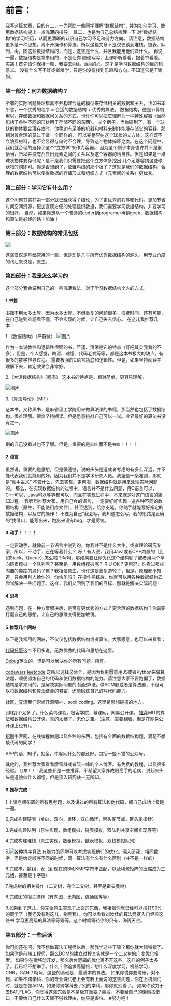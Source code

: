 # 前言：
我写这篇文章，目的有二，一为帮助一些同学理解“数据结构”，并为如何学习、使用数据结构提出一点浅薄的指导。
其二，也是为自己总结梳理一下 对“数据结构”的学习经历，从而更清晰的认识自己学习不足和努力方向。
请注意，数据结构更多是一种思想，离不开操作和算法。所以这篇文章不是仅仅谈到堆栈，链表，队列，树，图这些数据结构的，而是，这些是什么，并且我能用他们做什么。
再说一遍，数据结构是拿来用的，不是让你 随便写写，上课听听看看，抱着书看看。实践！首先请你保持一颗，我要去`实践`，`运用`的心。这才是学习数据结构的目的和意义。
没有什么写不好或者难学，只是你没有找到乐趣和方向。不知道它是干嘛的。
### 第一部分：何为数据结构？
所有的实际问题处理都离不开构建合适的模型来存储相关的数据和关系，正如书本所言，一个优秀的程序 = 合适的数据结构 + 优秀的算法。
数据结构，便是计算机用以，存储数据和数据间关系的方式。也许你可以把它理解为一种特殊容器（当然包括了各种不同的形状用于存储不同的东西）。
举个例子，当你碰到了，有一个球状的物体要合理存放时，你手边有足够的机器和材料来制作能够存储它的容器，那相对最合理的莫过于做一个同样的，
可以完整容纳这个球状的立方体，这样既不会浪费材料，也不会显得存储时不合理，导致这个物体摔坏之类。在这个问题中，我们就合理的选择了这个“立方体”来作为容器。
因为这个例子本身也许并不是很恰当，所以并没有凸显出元素之间的关系以及这个容器的恰当性。但是如果是一堆球状物体要存储呢？是不是我们只需要把这个立方体多挖出
几个足够容纳这些球状物的洞即可。你是否想到了，放置鸡蛋的那个板子？这就是我们的数据结构，合理的数据结构可以使得数据的存储形式和组织方式（元素间的关系）更优秀。
### 第二部分：学习它有什么用？
这个问题其实在第一部分就已经获得了结论，为了更优秀的程序和代码，更加节省时间空间资源，更加直观方便的处理组织数据，我们需要学习数据结构，并要学习的很好。
当然，如果你想从一个普通的coder到programer再到geek，数据结构和算法是必经的路！加油！
### 第三部分：数据结构的常见包括
![](https://timgsa.baidu.com/timg?image&quality=80&size=b9999_10000&sec=1494837226&di=94a956eb1731650168fc24836037f12a&imgtype=jpg&er=1&src=http%3A%2F%2Fp.ananas.chaoxing.com%2Fstar3%2Forigin%2F54d073ac53706e35b9f1e332.png)

这些仅仅是基础常用的一些，但是却是几乎所有优秀数据结构的源头，用专业角度的词汇来说是，原生。
### 第四部分：我是怎么学习的
  这个部分我会说到自己的一些浅薄看法，对于学习数据结构个人的方式。
  
#### 1.书籍
  书籍不用太多太厚，因为太多太厚，不但重复的问题很多，浪费时间，还有可能，在自己碰到难题看不懂，不会实现的时候，让自己失去信心。
  在这儿我推荐几本：
  
  1.《数据结构》（严蔚敏）
![图片](https://ss1.bdstatic.com/70cFuXSh_Q1YnxGkpoWK1HF6hhy/it/u=569334682,270942907&fm=23&gp=0.jpg)
  
  作为一本说教性和逻辑性很强的书，严谨、清晰是它的特点（好吧其实我看的不多），但是，个人感觉，晦涩、难懂、代码老式等等，都是这本书极大的缺点。有很多的数学推导过程。
  需要极强的C语言功底和逻辑性。但是，如果坚持阅读并理解下来，肯定效果会非常好。
  
  2.《大话数据结构》（程杰）
  这本书的特点是，相对简单，更容易理解。
  
![图片](https://timgsa.baidu.com/timg?image&quality=80&size=b9999_10000&sec=1494839097&di=e7f22df3fc8eae8af8f0ec77539c8d4a&imgtype=jpg&er=1&src=http%3A%2F%2Fwww.kfzimg.com%2FG04%2FM00%2F32%2FC1%2FpoYBAFdH_keAbhH3AAHFhnhTVnY322_b.jpg)
  
  3.《算法导论》（MIT）
  
  这本书，又称黑书，是麻省理工学院用来做算法课的书籍，那当然也包括了数据结构。很难理解。很难坚持阅读。但是愿意挑战自己可以一试。业界最好的算法书没有之一。
  
![图片](https://ss0.bdstatic.com/70cFvHSh_Q1YnxGkpoWK1HF6hhy/it/u=1470979495,692408135&fm=23&gp=0.jpg)
  
  别的自己没看过也不了解。但是，重要的是`思想`,而不是`书籍`！！！！
  #### 2.语言
  虽然说，重要的是思想，但是很遗憾，说的头头是道或者考虑的有多么深远，并不能代表我们就能用的好。因为我们并不是学术研究人员。我坚信一条准则，那就是“动手主义”
  不管什么，先去实现。更何况，数据结构就是用来处理实际问题的。
  那么，在实现数据结构的过程中，语言并不是什么问题，用C语言可以，C++可以，Java可以等等都可以，而且在实现过程中，本来就是对这门语言的熟知过程。
  我强烈推荐大家，用自己会的语言，一定要好好实现一遍各种不同的数据结构（原生，不能使用库文件），甚至达到，给你支笔，你随手就能写好指定的数据结构，以及它的操作！
  不要为自己“我会写，我知道怎么写，我的思路是正确的”找借口，能写出来，跑出来没有bug，才是厉害。
  #### 3.动手！！！！
  一定要动手，就像前一节语言中说到的，你我并不是什么大牛，或者理论研究专家，所以，不动手，还在等着什么？
  呀！有人说，我用Java或者C++内置的（比如Stack，Queue）怎么啦？呵呵，那如果要让你优化这个结构呢？或者用两个单向链表模拟一个队列呢？甚至是，用数组模拟呢？
  R U OK？更何况，你看过那些内置的类库的源码了嘛？我相信原生，也许这是重复造轮子，但是，原理都不知道，只会用别人给你的，你快乐吗？
  在操作熟练后，你就可以用各种数据结构去尝试解决一些问题了。这样，我们又回到了我们的目标，那就是解决实际问题！
  #### 4.思考
  遇到问题，在一种方案解决后，是否有更优秀的方式？更合理的数据结构？你需要打磨自己的思想，让自己的思维变得更加敏锐。
  #### 5.推荐几个网站
  以下是我常用的网站，不仅仅包括数据结构或者算法。大家愿意，也可以来看看：
  
 [代码托管](www.github.com)这个不用多说，无数优秀的代码和思想在这里。
  
 [Debug](http://stackoverflow.com/)英文的，但是可以解决你的所有问题。所有。
  
 [codewars](www.codewars.com/)
 [leetcode](/leetcode.com/)
 之所以选择这两个，是因为我更愿意用JS或者Python来做算法题，顺便锻炼自己的代码和使用数据结构的能力。请注意大家不要跑偏了，数据结构是拿来用的，是解决实际问题的
 搭配算法。做ACM题或者是算法题，不但可以将数据结构和算法结合的紧密，还能锻炼自己的写代码能力。
  
 [社区，交流](http://www.freecodecamp.cn/)我们崇尚开源精神，socil coding。这里是思想碰撞的地方。
    
 [课程]个太多了，什么菜鸟课程，极客学院，慕课网，网易公开课。
 [推荐](https://www.youtube.com/watch?v=HtSuA80QTyo&list=PLUl4u3cNGP61Oq3tWYp6V_F-5jb5L2iHb)MIT的算法和数据结构公开课，真的太棒了，无价之宝。（注意，需要翻墙，但是在网易公开课上也有）。
   
 [招聘](https://www.nowcoder.com/)牛客网，在线编程做题以及各种的东西，包括有全面的数据结构题，满足不想敲代码的同学！
    
 APP的话，知乎，掘金，牛客网什么的都还好。包括一些不错的公众号。
   
 其他的，我推荐大家看看廖雪峰或者阮一峰的个人博客。有免费的教程，以及很多经验。
    `注意！！！`我这些都是一些推荐，不希望大家养成眼高手的毛病，说起来头头是道貌似什么都懂，但是深入研究缺一无所知。
#### 6.推荐完成：
1.上课老师布置的所有思考题，以及讲过的所有算法和伪代码，都自己成功上级跑一遍。

2.完成构建链表（单向，双向，循环，双向循环，带头尾节点，带头尾指针）

3.完成构建队列（原生实现，数组模拟，链表模拟，双队列共享空间实现等等）

4.完成构建堆栈（原生实现，数组模拟，链表模拟，双栈模拟队列）

5.![各种排序算法](https://camo.githubusercontent.com/ad0b93b7e23b9de6ffb5bfefa6f0c41a88646334/687474703a2f2f6d792e6373646e2e6e65742f75706c6f6164732f3230313230372f31372f313334323531343532395f353739352e6a7067)
有能力的同学可以考虑实现他们的优化。深入研究，相同数字，但是给定顺序不同的时候，同一算法有什么有什么区别（并不是一样的）

6.完成串，数组，表（到现在的BM,KMP字符串匹配，以及稀疏矩阵的压缩成为三元组，甚至是十字链）

7.完成树的相关操作（二叉树，完全二叉树，甚至是霍夫曼树）

8.完成图的相关操作（有向图，无向图，连通图等等）

9.如果到了这儿，你完全原生实现了上面的东西，我相信你就已经可以吊打90%的同学了（我还没有到这儿，别黑我），你可以看看刘汝佳的算法竞赛入门经典这些书
学习更高级的算法等等等等。这个时候等待你的只有，海阔天空。
 ### 第五部分：一些后话
 你可能还在问，我不想做算法工程师以后，那我学这些干嘛？那你就大错特错了。如果你是前端工程师，那么DOM的建立过程其实就是一个二叉树的广度优化搜索。
 如果你在做移动开发，那么后台逻辑的优化离不开这些。这样的例子太多了。我已经不想举了。什么？你追求高逼格，想什么深度学习，机器学习，CNN，GAN？呵呵，这些的基础是，最基本的算法。
 如果你说你要考研，对不起，如果不跨学科，你的专业课试卷上会有我上面说的这些问题，你在上机测试时，就是在做ACM。如果你跨学科去了别的学科，那你就别看了。
 如果你致力于去BAT,FLAG，你觉得这些东西是不是极其重要？朋友，不要给自己的懒惰找借口，不要给自己什么天赋不够找理由，你只是害怕。
 #努力吧！
